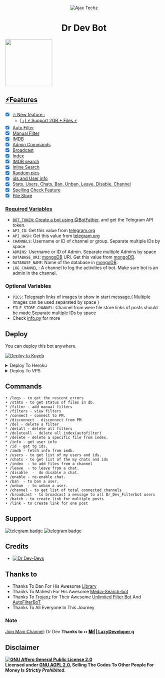 <p align="center">
  <img src="https://telegra.ph/file/8c080e7afc03c49fcb272.jpg" alt="Ajax Techz">
</p>
<h1 align="center">
  <b>Dr Dev Bot</b>
</h1>
<a href="https://youtube.com/channel/UCET942fxBtW0zlNB_DrNAxg">
  <img src="https://img.shields.io/badge/𝚂𝚄𝙱𝚂𝙲𝚁𝙸𝙱𝙴 HERE -red?logo=youtube" width="150">


## ⚡️Features

- [x] 🔥 New feature : 
    - [+] ⚡️ Support 2GB + Files ⚡️
- [x] Auto Filter
- [x] Manual Filter
- [x] IMDB
- [x] Admin Commands
- [x] Broadcast
- [x] Index
- [x] IMDB search
- [x] Inline Search
- [x] Random pics
- [x] ids and User info 
- [x] Stats, Users, Chats, Ban, Unban, Leave, Disable, Channel
- [x] Spelling Check Feature
- [x] File Store

### Required Variables
* `BOT_TOKEN`: Create a bot using [@BotFather](https://telegram.dog/BotFather), and get the Telegram API token.
* `API_ID`: Get this value from [telegram.org](https://my.telegram.org/apps)
* `API_HASH`: Get this value from [telegram.org](https://my.telegram.org/apps)
* `CHANNELS`: Username or ID of channel or group. Separate multiple IDs by space
* `ADMINS`: Username or ID of Admin. Separate multiple Admins by space
* `DATABASE_URI`: [mongoDB](https://www.mongodb.com) URI. Get this value from [mongoDB](https://www.mongodb.com).
* `DATABASE_NAME`: Name of the database in [mongoDB](https://www.mongodb.com).
* `LOG_CHANNEL` : A channel to log the activities of bot. Make sure bot is an admin in the channel.
### Optional Variables
* `PICS`: Telegraph links of images to show in start message.( Multiple images can be used separated by space )
* `FILE_STORE_CHANNEL`: Channel from were file store links of posts should be made.Separate multiple IDs by space
* Check [info.py](https://github.com/DrDevAnand/Dr_Dev_Filterbot/blob/master/info.py) for more


## Deploy
You can deploy this bot anywhere.


<a target="_blank" href="https://app.koyeb.com/deploy?type=git&repository=github.com/DrDevAnand/Dr_Dev_Filterbot&branch=master&name=Dr_Dev_Filterbot"><img alt="Deploy to Koyeb" src="https://binbashbanana.github.io/deploy-buttons/buttons/remade/koyeb.svg"></a>


<details><summary>Deploy To Heroku</summary>
<p>
<br>
<a href="https://heroku.com/deploy?template=https://github.com/DrDevAnand/Dr_Dev_Filterbot">
  <img src="https://www.herokucdn.com/deploy/button.svg" alt="Deploy">
</a>
</p>
</details>

<details><summary>Deploy To VPS</summary>
<p>
<pre>
git clone https://github.com/DrDevAnand/Dr_Dev_Filterbot
# Install Packages
pip3 install -U -r requirements.txt
Edit info.py with variables as given below then run bot
python3 bot.py
</pre>
</p>
</details>


## Commands
```
• /logs - to get the rescent errors
• /stats - to get status of files in db.
* /filter - add manual filters
* /filters - view filters
* /connect - connect to PM.
* /disconnect - disconnect from PM
* /del - delete a filter
* /delall - delete all filters
* /deleteall - delete all index(autofilter)
* /delete - delete a specific file from index.
* /info - get user info
* /id - get tg ids.
* /imdb - fetch info from imdb.
• /users - to get list of my users and ids.
• /chats - to get list of the my chats and ids 
• /index  - to add files from a channel
• /leave  - to leave from a chat.
• /disable  -  do disable a chat.
* /enable - re-enable chat.
• /ban  - to ban a user.
• /unban  - to unban a user.
• /channel - to get list of total connected channels
• /broadcast - to broadcast a message to all Dr_Dev_Filterbot users
• /batch - to create link for multiple posts
• /link - to create link for one post
```
## Support
[![telegram badge](https://img.shields.io/badge/Telegram-Group-30302f?style=flat&logo=telegram)](https://telegram.dog/Dr_DevAnand)
[![telegram badge](https://img.shields.io/badge/Telegram-Channel-30302f?style=flat&logo=telegram)](https://telegram.dog/Dr_DevAnand)

## Credits 
* [![Dr Dev-Devs](https://img.shields.io/static/v1?label=DrDevAnand&message=devs&color=critical)](https://telegram.dog/Dr_DevAnand)


## Thanks to 
 - Thanks To Dan For His Awesome [Library](https://github.com/pyrogram/pyrogram)
 - Thanks To Mahesh For His Awesome [Media-Search-bot](https://github.com/Mahesh0253/Media-Search-bot)
 - Thanks To [Trojanz](https://github.com/trojanzhex) for Their Awesome [Unlimited Filter Bot](https://github.com/TroJanzHEX/Unlimited-Filter-Bot) And [AutoFilterBoT](https://github.com/trojanzhex/auto-filter-bot)
 - Thanks To All Everyone In This Journey

### Note

[Join Main Channel](https://telegram.dog/Dr_DevAnand): Dr Dev
<b>Thanks to ›› [𝐌𝐫|| LazyDeveloper ](https://telegram.dog/LazyDeveloper)q
## Disclaimer
[![GNU Affero General Public License 2.0](https://www.gnu.org/graphics/agplv3-155x51.png)](https://www.gnu.org/licenses/agpl-3.0.en.html#header)    
Licensed under [GNU AGPL 2.0.](https://github.com/DrDevAnand/Dr_Dev_Filterbot/blob/master/LICENSE)
Selling The Codes To Other People For Money Is *Strictly Prohibited*.
